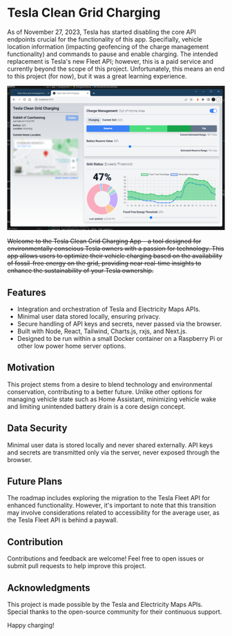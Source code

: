 # Tesla Clean Grid Charging

As of November 27, 2023, Tesla has started disabling the core API endpoints crucial for the functionality of this app. Specifially, vehicle location information (impacting geofencing of the charge management functionality) and commands to pause and enable charging. The intended replacement is Tesla's new Fleet API; however, this is a paid service and currently beyond the scope of this project. Unfortunately, this means an end to this project (for now), but it was a great learning experience. 

![Screenshot of the application](https://github.com/jbelew/tesla-clean-grid-charging/blob/master/public/screenshot.png?raw=true)

~~Welcome to the Tesla Clean Grid Charging App – a tool designed for environmentally conscious Tesla owners with a passion for technology. This app allows users to optimize their vehicle charging based on the availability of fossil-free energy on the grid, providing near real-time insights to enhance the sustainability of your Tesla ownership.~~

## Features

- Integration and orchestration of Tesla and Electricity Maps APIs.
- Minimal user data stored locally, ensuring privacy.
- Secure handling of API keys and secrets, never passed via the browser.
- Built with Node, React, Tailwind, Charts.js, rxjs, and Next.js.
- Designed to be run within a small Docker container on a Raspberry Pi or other low power home server options. 

## Motivation

This project stems from a desire to blend technology and environmental conservation, contributing to a better future. Unlike other options for managing vehicle state such as Home Assistant, minimizing vehicle wake and limiting unintended battery drain is a core design concept.

## Data Security

Minimal user data is stored locally and never shared externally. API keys and secrets are transmitted only via the server, never exposed through the browser.

## Future Plans

The roadmap includes exploring the migration to the Tesla Fleet API for enhanced functionality. However, it's important to note that this transition may involve considerations related to accessibility for the average user, as the Tesla Fleet API is behind a paywall.

## Contribution

Contributions and feedback are welcome! Feel free to open issues or submit pull requests to help improve this project.

## Acknowledgments

This project is made possible by the Tesla and Electricity Maps APIs. Special thanks to the open-source community for their continuous support.

Happy charging!

